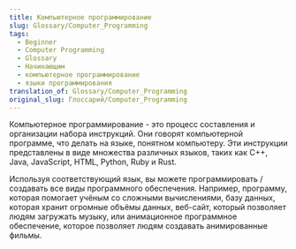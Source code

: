```yaml
---
title: Компьютерное программирование
slug: Glossary/Computer_Programming
tags:
  - Beginner
  - Computer Programming
  - Glossary
  - Начинающим
  - компьютерное программирование
  - языки программирования
translation_of: Glossary/Computer_Programming
original_slug: Глоссарий/Computer_Programming
---
```


Компьютерное программирование - это процесс составления и организации набора инструкций. Они говорят компьютерной программе, что делать на языке, понятном компьютеру. Эти инструкции представлены в виде множества различных языков, таких как C++, Java, JavaScript, HTML, Python, Ruby и Rust.

Используя соответствующий язык, вы можете программировать / создавать все виды программного обеспечения. Например, программу, которая помогает учёным со сложными вычислениями, базу данных, которая хранит огромные объёмы данных, веб-сайт, который позволяет людям загружать музыку, или анимационное программное обеспечение, которое позволяет людям создавать анимированные фильмы.
